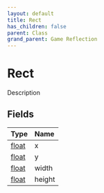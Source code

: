 ```yaml
---
layout: default
title: Rect
has_children: false
parent: Class
grand_parent: Game Reflection
---
```

# Rect
Description 

## Fields

| Type | Name |
|:----------|:--------------|
| [float](/riftbreaker-wiki/docs/game-reflection/components/float/) | x |
| [float](/riftbreaker-wiki/docs/game-reflection/components/float/) | y |
| [float](/riftbreaker-wiki/docs/game-reflection/components/float/) | width |
| [float](/riftbreaker-wiki/docs/game-reflection/components/float/) | height |

